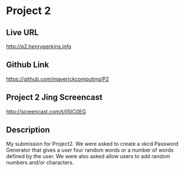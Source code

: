 # Project 2

## Live URL
<http://p2.henryperkins.info>

## Github Link
<https://github.com/maverickcomputing/P2>

## Project 2 Jing Screencast
<http://screencast.com/t/jl5IC0EG>



## Description
My submission for Project2. We were asked to create a xkcd Password Generator that
gives a user four random words or a number of words defined by the user. We were also asked allow users to add random numbers and/or characters.


